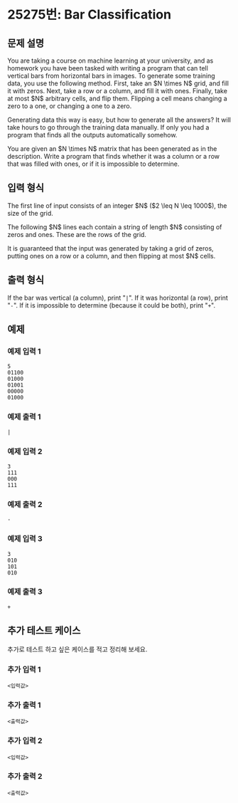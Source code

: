 # 25275번: Bar Classification

## 문제 설명


<p>You are taking a course on machine learning at your university, and as homework you have been tasked with writing a program that can tell vertical bars from horizontal bars in images. To generate some training data, you use the following method. First, take an $N \times N$ grid, and fill it with zeros. Next, take a row or a column, and fill it with ones. Finally, take at most $N$ arbitrary cells, and flip them. Flipping a cell means changing a zero to a one, or changing a one to a zero.</p>

<p>Generating data this way is easy, but how to generate all the answers? It will take hours to go through the training data manually. If only you had a program that finds all the outputs automatically somehow.</p>

<p>You are given an $N \times N$ matrix that has been generated as in the description. Write a program that finds whether it was a column or a row that was filled with ones, or if it is impossible to determine.</p>



## 입력 형식


<p>The first line of input consists of an integer $N$ ($2 \leq N \leq 1000$), the size of the grid.</p>

<p>The following $N$ lines each contain a string of length $N$ consisting of zeros and ones. These are the rows of the grid.</p>

<p>It is guaranteed that the input was generated by taking a grid of zeros, putting ones on a row or a column, and then flipping at most $N$ cells.</p>



## 출력 형식


<p>If the bar was vertical (a column), print "<code>|</code>". If it was horizontal (a row), print "<code>-</code>". If it is impossible to determine (because it could be both), print "<code>+</code>".</p>



## 예제

### 예제 입력 1

```
5
01100
01000
01001
00000
01000

```

### 예제 출력 1

```
|

```
          

### 예제 입력 2

```
3
111
000
111

```

### 예제 출력 2

```
-

```
          

### 예제 입력 3

```
3
010
101
010

```

### 예제 출력 3

```
+

```
          




## 추가 테스트 케이스

추가로 테스트 하고 싶은 케이스를 적고 정리해 보세요.

### 추가 입력 1

```
<입력값>
```

### 추가 출력 1

```
<출력값>
```

### 추가 입력 2

```
<입력값>
```

### 추가 출력 2

```
<출력값>
```
  